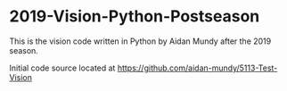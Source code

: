 # 2019-Vision-Python-Postseason
This is the vision code written in Python by Aidan Mundy after the 2019 season.

Initial code source located at https://github.com/aidan-mundy/5113-Test-Vision
